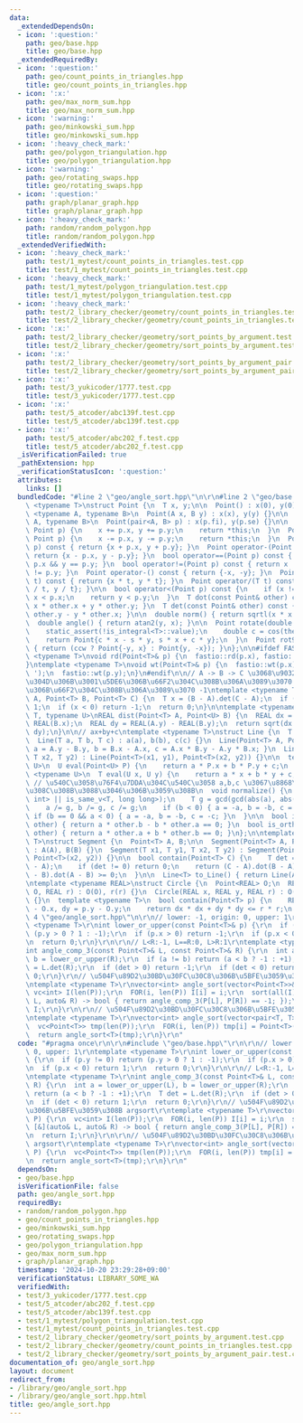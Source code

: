 ```yaml
---
data:
  _extendedDependsOn:
  - icon: ':question:'
    path: geo/base.hpp
    title: geo/base.hpp
  _extendedRequiredBy:
  - icon: ':question:'
    path: geo/count_points_in_triangles.hpp
    title: geo/count_points_in_triangles.hpp
  - icon: ':x:'
    path: geo/max_norm_sum.hpp
    title: geo/max_norm_sum.hpp
  - icon: ':warning:'
    path: geo/minkowski_sum.hpp
    title: geo/minkowski_sum.hpp
  - icon: ':heavy_check_mark:'
    path: geo/polygon_triangulation.hpp
    title: geo/polygon_triangulation.hpp
  - icon: ':warning:'
    path: geo/rotating_swaps.hpp
    title: geo/rotating_swaps.hpp
  - icon: ':question:'
    path: graph/planar_graph.hpp
    title: graph/planar_graph.hpp
  - icon: ':heavy_check_mark:'
    path: random/random_polygon.hpp
    title: random/random_polygon.hpp
  _extendedVerifiedWith:
  - icon: ':heavy_check_mark:'
    path: test/1_mytest/count_points_in_triangles.test.cpp
    title: test/1_mytest/count_points_in_triangles.test.cpp
  - icon: ':heavy_check_mark:'
    path: test/1_mytest/polygon_triangulation.test.cpp
    title: test/1_mytest/polygon_triangulation.test.cpp
  - icon: ':heavy_check_mark:'
    path: test/2_library_checker/geometry/count_points_in_triangles.test.cpp
    title: test/2_library_checker/geometry/count_points_in_triangles.test.cpp
  - icon: ':x:'
    path: test/2_library_checker/geometry/sort_points_by_argument.test.cpp
    title: test/2_library_checker/geometry/sort_points_by_argument.test.cpp
  - icon: ':x:'
    path: test/2_library_checker/geometry/sort_points_by_argument_pair.test.cpp
    title: test/2_library_checker/geometry/sort_points_by_argument_pair.test.cpp
  - icon: ':x:'
    path: test/3_yukicoder/1777.test.cpp
    title: test/3_yukicoder/1777.test.cpp
  - icon: ':x:'
    path: test/5_atcoder/abc139f.test.cpp
    title: test/5_atcoder/abc139f.test.cpp
  - icon: ':x:'
    path: test/5_atcoder/abc202_f.test.cpp
    title: test/5_atcoder/abc202_f.test.cpp
  _isVerificationFailed: true
  _pathExtension: hpp
  _verificationStatusIcon: ':question:'
  attributes:
    links: []
  bundledCode: "#line 2 \"geo/angle_sort.hpp\"\n\r\n#line 2 \"geo/base.hpp\"\ntemplate\
    \ <typename T>\nstruct Point {\n  T x, y;\n\n  Point() : x(0), y(0) {}\n\n  template\
    \ <typename A, typename B>\n  Point(A x, B y) : x(x), y(y) {}\n\n  template <typename\
    \ A, typename B>\n  Point(pair<A, B> p) : x(p.fi), y(p.se) {}\n\n  Point operator+=(const\
    \ Point p) {\n    x += p.x, y += p.y;\n    return *this;\n  }\n  Point operator-=(const\
    \ Point p) {\n    x -= p.x, y -= p.y;\n    return *this;\n  }\n  Point operator+(Point\
    \ p) const { return {x + p.x, y + p.y}; }\n  Point operator-(Point p) const {\
    \ return {x - p.x, y - p.y}; }\n  bool operator==(Point p) const { return x ==\
    \ p.x && y == p.y; }\n  bool operator!=(Point p) const { return x != p.x || y\
    \ != p.y; }\n  Point operator-() const { return {-x, -y}; }\n  Point operator*(T\
    \ t) const { return {x * t, y * t}; }\n  Point operator/(T t) const { return {x\
    \ / t, y / t}; }\n\n  bool operator<(Point p) const {\n    if (x != p.x) return\
    \ x < p.x;\n    return y < p.y;\n  }\n  T dot(const Point& other) const { return\
    \ x * other.x + y * other.y; }\n  T det(const Point& other) const { return x *\
    \ other.y - y * other.x; }\n\n  double norm() { return sqrtl(x * x + y * y); }\n\
    \  double angle() { return atan2(y, x); }\n\n  Point rotate(double theta) {\n\
    \    static_assert(!is_integral<T>::value);\n    double c = cos(theta), s = sin(theta);\n\
    \    return Point{c * x - s * y, s * x + c * y};\n  }\n  Point rot90(bool ccw)\
    \ { return (ccw ? Point{-y, x} : Point{y, -x}); }\n};\n\n#ifdef FASTIO\ntemplate\
    \ <typename T>\nvoid rd(Point<T>& p) {\n  fastio::rd(p.x), fastio::rd(p.y);\n\
    }\ntemplate <typename T>\nvoid wt(Point<T>& p) {\n  fastio::wt(p.x);\n  fastio::wt('\
    \ ');\n  fastio::wt(p.y);\n}\n#endif\n\n// A -> B -> C \u3068\u9032\u3080\u3068\
    \u304D\u306B\u3001\u5DE6\u306B\u66F2\u304C\u308B\u306A\u3089\u3070 +1\u3001\u53F3\
    \u306B\u66F2\u304C\u308B\u306A\u3089\u3070 -1\ntemplate <typename T>\nint ccw(Point<T>\
    \ A, Point<T> B, Point<T> C) {\n  T x = (B - A).det(C - A);\n  if (x > 0) return\
    \ 1;\n  if (x < 0) return -1;\n  return 0;\n}\n\ntemplate <typename REAL, typename\
    \ T, typename U>\nREAL dist(Point<T> A, Point<U> B) {\n  REAL dx = REAL(A.x) -\
    \ REAL(B.x);\n  REAL dy = REAL(A.y) - REAL(B.y);\n  return sqrt(dx * dx + dy *\
    \ dy);\n}\n\n// ax+by+c\ntemplate <typename T>\nstruct Line {\n  T a, b, c;\n\n\
    \  Line(T a, T b, T c) : a(a), b(b), c(c) {}\n  Line(Point<T> A, Point<T> B) {\
    \ a = A.y - B.y, b = B.x - A.x, c = A.x * B.y - A.y * B.x; }\n  Line(T x1, T y1,\
    \ T x2, T y2) : Line(Point<T>(x1, y1), Point<T>(x2, y2)) {}\n\n  template <typename\
    \ U>\n  U eval(Point<U> P) {\n    return a * P.x + b * P.y + c;\n  }\n\n  template\
    \ <typename U>\n  T eval(U x, U y) {\n    return a * x + b * y + c;\n  }\n\n \
    \ // \u540C\u3058\u76F4\u7DDA\u304C\u540C\u3058 a,b,c \u3067\u8868\u73FE\u3055\
    \u308C\u308B\u3088\u3046\u306B\u3059\u308B\n  void normalize() {\n    static_assert(is_same_v<T,\
    \ int> || is_same_v<T, long long>);\n    T g = gcd(gcd(abs(a), abs(b)), abs(c));\n\
    \    a /= g, b /= g, c /= g;\n    if (b < 0) { a = -a, b = -b, c = -c; }\n   \
    \ if (b == 0 && a < 0) { a = -a, b = -b, c = -c; }\n  }\n\n  bool is_parallel(Line\
    \ other) { return a * other.b - b * other.a == 0; }\n  bool is_orthogonal(Line\
    \ other) { return a * other.a + b * other.b == 0; }\n};\n\ntemplate <typename\
    \ T>\nstruct Segment {\n  Point<T> A, B;\n\n  Segment(Point<T> A, Point<T> B)\
    \ : A(A), B(B) {}\n  Segment(T x1, T y1, T x2, T y2) : Segment(Point<T>(x1, y1),\
    \ Point<T>(x2, y2)) {}\n\n  bool contain(Point<T> C) {\n    T det = (C - A).det(B\
    \ - A);\n    if (det != 0) return 0;\n    return (C - A).dot(B - A) >= 0 && (C\
    \ - B).dot(A - B) >= 0;\n  }\n\n  Line<T> to_Line() { return Line(A, B); }\n};\n\
    \ntemplate <typename REAL>\nstruct Circle {\n  Point<REAL> O;\n  REAL r;\n  Circle(Point<REAL>\
    \ O, REAL r) : O(O), r(r) {}\n  Circle(REAL x, REAL y, REAL r) : O(x, y), r(r)\
    \ {}\n  template <typename T>\n  bool contain(Point<T> p) {\n    REAL dx = p.x\
    \ - O.x, dy = p.y - O.y;\n    return dx * dx + dy * dy <= r * r;\n  }\n};\n#line\
    \ 4 \"geo/angle_sort.hpp\"\n\r\n// lower: -1, origin: 0, upper: 1\r\ntemplate\
    \ <typename T>\r\nint lower_or_upper(const Point<T>& p) {\r\n  if (p.y != 0) return\
    \ (p.y > 0 ? 1 : -1);\r\n  if (p.x > 0) return -1;\r\n  if (p.x < 0) return 1;\r\
    \n  return 0;\r\n}\r\n\r\n// L<R:-1, L==R:0, L>R:1\r\ntemplate <typename T>\r\n\
    int angle_comp_3(const Point<T>& L, const Point<T>& R) {\r\n  int a = lower_or_upper(L),\
    \ b = lower_or_upper(R);\r\n  if (a != b) return (a < b ? -1 : +1);\r\n  T det\
    \ = L.det(R);\r\n  if (det > 0) return -1;\r\n  if (det < 0) return 1;\r\n  return\
    \ 0;\r\n}\r\n// \u504F\u89D2\u30BD\u30FC\u30C8\u306B\u5BFE\u3059\u308B argsort\r\
    \ntemplate <typename T>\r\nvector<int> angle_sort(vector<Point<T>>& P) {\r\n \
    \ vc<int> I(len(P));\r\n  FOR(i, len(P)) I[i] = i;\r\n  sort(all(I), [&](auto&\
    \ L, auto& R) -> bool { return angle_comp_3(P[L], P[R]) == -1; });\r\n  return\
    \ I;\r\n}\r\n\r\n// \u504F\u89D2\u30BD\u30FC\u30C8\u306B\u5BFE\u3059\u308B argsort\r\
    \ntemplate <typename T>\r\nvector<int> angle_sort(vector<pair<T, T>>& P) {\r\n\
    \  vc<Point<T>> tmp(len(P));\r\n  FOR(i, len(P)) tmp[i] = Point<T>(P[i]);\r\n\
    \  return angle_sort<T>(tmp);\r\n}\r\n"
  code: "#pragma once\r\n\r\n#include \"geo/base.hpp\"\r\n\r\n// lower: -1, origin:\
    \ 0, upper: 1\r\ntemplate <typename T>\r\nint lower_or_upper(const Point<T>& p)\
    \ {\r\n  if (p.y != 0) return (p.y > 0 ? 1 : -1);\r\n  if (p.x > 0) return -1;\r\
    \n  if (p.x < 0) return 1;\r\n  return 0;\r\n}\r\n\r\n// L<R:-1, L==R:0, L>R:1\r\
    \ntemplate <typename T>\r\nint angle_comp_3(const Point<T>& L, const Point<T>&\
    \ R) {\r\n  int a = lower_or_upper(L), b = lower_or_upper(R);\r\n  if (a != b)\
    \ return (a < b ? -1 : +1);\r\n  T det = L.det(R);\r\n  if (det > 0) return -1;\r\
    \n  if (det < 0) return 1;\r\n  return 0;\r\n}\r\n// \u504F\u89D2\u30BD\u30FC\u30C8\
    \u306B\u5BFE\u3059\u308B argsort\r\ntemplate <typename T>\r\nvector<int> angle_sort(vector<Point<T>>&\
    \ P) {\r\n  vc<int> I(len(P));\r\n  FOR(i, len(P)) I[i] = i;\r\n  sort(all(I),\
    \ [&](auto& L, auto& R) -> bool { return angle_comp_3(P[L], P[R]) == -1; });\r\
    \n  return I;\r\n}\r\n\r\n// \u504F\u89D2\u30BD\u30FC\u30C8\u306B\u5BFE\u3059\u308B\
    \ argsort\r\ntemplate <typename T>\r\nvector<int> angle_sort(vector<pair<T, T>>&\
    \ P) {\r\n  vc<Point<T>> tmp(len(P));\r\n  FOR(i, len(P)) tmp[i] = Point<T>(P[i]);\r\
    \n  return angle_sort<T>(tmp);\r\n}\r\n"
  dependsOn:
  - geo/base.hpp
  isVerificationFile: false
  path: geo/angle_sort.hpp
  requiredBy:
  - random/random_polygon.hpp
  - geo/count_points_in_triangles.hpp
  - geo/minkowski_sum.hpp
  - geo/rotating_swaps.hpp
  - geo/polygon_triangulation.hpp
  - geo/max_norm_sum.hpp
  - graph/planar_graph.hpp
  timestamp: '2024-10-20 23:29:28+09:00'
  verificationStatus: LIBRARY_SOME_WA
  verifiedWith:
  - test/3_yukicoder/1777.test.cpp
  - test/5_atcoder/abc202_f.test.cpp
  - test/5_atcoder/abc139f.test.cpp
  - test/1_mytest/polygon_triangulation.test.cpp
  - test/1_mytest/count_points_in_triangles.test.cpp
  - test/2_library_checker/geometry/sort_points_by_argument.test.cpp
  - test/2_library_checker/geometry/count_points_in_triangles.test.cpp
  - test/2_library_checker/geometry/sort_points_by_argument_pair.test.cpp
documentation_of: geo/angle_sort.hpp
layout: document
redirect_from:
- /library/geo/angle_sort.hpp
- /library/geo/angle_sort.hpp.html
title: geo/angle_sort.hpp
---
```

